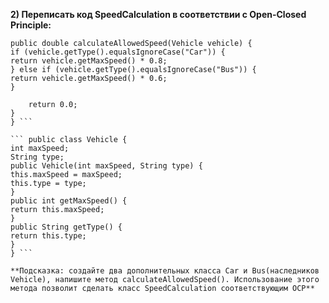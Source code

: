 **2) Переписать код SpeedCalculation в соответствии с Open-Closed Principle:**

``` public class SpeedCalculation {
public double calculateAllowedSpeed(Vehicle vehicle) {
if (vehicle.getType().equalsIgnoreCase("Car")) {
return vehicle.getMaxSpeed() * 0.8;
} else if (vehicle.getType().equalsIgnoreCase("Bus")) {
return vehicle.getMaxSpeed() * 0.6;
}

    return 0.0;
}
} ```

``` public class Vehicle {
int maxSpeed;
String type;
public Vehicle(int maxSpeed, String type) {
this.maxSpeed = maxSpeed;
this.type = type;
}
public int getMaxSpeed() {
return this.maxSpeed;
}
public String getType() {
return this.type;
}
} ```

**Подсказка: создайте два дополнительных класса Car и Bus(наследников Vehicle), напишите метод calculateAllowedSpeed(). Использование этого метода позволит сделать класс SpeedCalculation соответствующим OCP**
